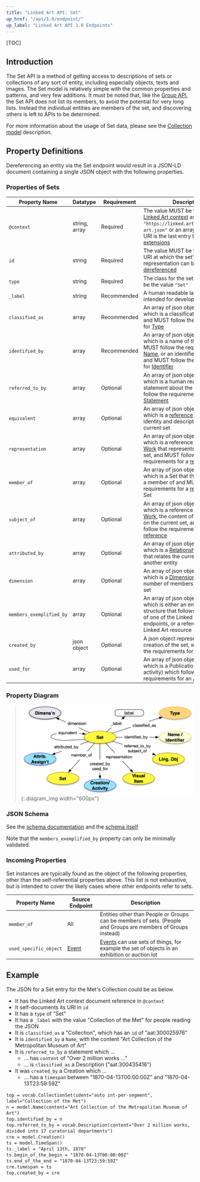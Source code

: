```yaml
---
title: "Linked Art API: Set"
up_href: "/api/1.0/endpoint/"
up_label: "Linked Art API 1.0 Endpoints"
---
```



[TOC]

## Introduction

The Set API is a method of getting access to descriptions of sets or collections of any sort of entity, including especially objects, texts and images.  The Set model is relatively simple with the common properties and patterns, and very few additions. It must be noted that, like the [Group API](../group/), the Set API does not list its members, to avoid the potential for very long lists. Instead the individual entities are members of the set, and discovering others is left to APIs to be determined.

For more information about the usage of Set data, please see the [Collection model](/model/collection/) description.


## Property Definitions

Dereferencing an entity via the Set endpoint would result in a JSON-LD document containing a single JSON object with the following properties.

### Properties of Sets

| Property Name     | Datatype      | Requirement | Description | 
|-------------------|---------------|-------------|-------------|
| `@context`        | string, array | Required    | The value MUST be the URI of the [Linked Art context](../../json-ld/) as a string, `"https://linked.art/ns/v1/linked-art.json"` or an array in which the URI is the last entry to allow for [extensions](../../json-ld/extensions) | 
| `id`              | string        | Required    | The value MUST be the HTTP(S) URI at which the set's representation can be [dereferenced](../../protocol/) |  
| `type`            | string        | Required    | The class for the set, which MUST be the value `"Set"` |
| `_label`          | string        | Recommended | A human readable label for the set, intended for developers |
| `classified_as`   | array         | Recommended | An array of json objects, each of which is a classification of the set and MUST follow the requirements for [Type](../../shared/type/) |
| `identified_by`   | array         | Recommended | An array of json objects, each of which is a name of the set and MUST follow the requirements for [Name](../../shared/name/), or an identifier for the set and MUST follow the requirements for [Identifier](../../shared/identifier/) |
| `referred_to_by`  | array         | Optional    | An array of json objects, each of which is a human readable statement about the set and MUST follow the requirements for [Statement](../../shared/statement/) |
| `equivalent`      | array         | Optional    | An array of json objects, each of which is a [reference](../../shared/reference) to an external identity and description of the current set |
| `representation`  | array         | Optional    | An array of json objects, each of which is a reference to a [Visual Work](../visual_work) that represents the current set, and MUST follow the requirements for a [reference](../../shared/reference/) |
| `member_of`       | array         | Optional    | An array of json objects, each of which is a Set that the current set is a member of and MUST follow the requirements for a [reference](../../shared/reference/) to a Set |
| `subject_of`      | array         | Optional    | An array of json objects, each of which is a reference to a [Textual Work](../textual_work/), the content of which focuses on the current set, and MUST follow the requirements for a [reference](../../shared/reference) |
| `attributed_by`   | array         | Optional    | An array of json objects, each of which is a [Relationship Assignment](../../shared/assignment/) that relates the current set to another entity |
| `dimension`       | array | Optional | An array of json objects, each of which is a [Dimension](../../shared/dimension), such as total number of members, of the current set |
| `members_exemplified_by` | array | Optional | An array of json objects, each of which is either an embedded structure that follows the patterns of one of the Linked Art API endpoints, or a reference to any Linked Art resource | 
| `created_by`      | json object | Optional | A json object representing the creation of the set, which follows the requirements for a [Creation](../../shared/activity) | 
| `used_for`        | array | Optional | An array of json objects, each of which is a Publication (or similar activity) which follows the requirements for an [Activity](../../shared/activity) |


### Property Diagram

> ![diagram](set_properties.png){:.diagram_img width="600px"}

### JSON Schema

See the [schema documentation](../../schema_docs/set) and the [schema itself](../../schema/set.json)

Note that the `members_exemplified_by` property can only be minimally validated.


### Incoming Properties

Set instances are typically found as the object of the following properties, other than the self-referential properties above.  This list is not exhaustive, but is intended to cover the likely cases where other endpoints refer to sets.

| Property Name              | Source Endpoint | Description |
|----------------------------|-----------------|-------------|
| `member_of`                | All             | Entities other than People or Groups can be members of sets. (People and Groups are members of Groups instead) |
| `used_specific_object`     | [Event](../event/) | [Events](../event/) can use sets of things, for example the set of objects in an exhibition or auction lot |


## Example

The JSON for a Set entry for the Met's Collection could be as below.

* It has the Linked Art context document reference in `@context`
* It self-documents its URI in `id`
* It has a `type` of "Set"
* It has a `_label` with the value "Collection of the Met" for people reading the JSON
* It is `classified_as` a "Collection", which has an `id` of "aat:300025976"
* It is `identified_by` a `Name`, with the content "Art Collection of the Metropolitan Museum of Art"
* It is `referred_to_by` a statement which ...
    * ... has `content` of "Over 2 million works ..."
    * ... is `classified_as` a Description ("aat:300435416")
* It was `created_by` a Creation which ...
    * ... has a `timespan` between "1870-04-13T00:00:00Z" and "1870-04-13T23:59:59Z"


```crom
top = vocab.CollectionSet(ident="auto int-per-segment", label="Collection of the Met")
n = model.Name(content="Art Collection of the Metropolitan Museum of Art")
top.identified_by = n
top.referred_to_by = vocab.Description(content="Over 2 million works, divided into 17 curatorial departments")
cre = model.Creation()
ts = model.TimeSpan()
ts._label = "April 13th, 1870"
ts.begin_of_the_begin = "1870-04-13T00:00:00Z"
ts.end_of_the_end = "1870-04-13T23:59:59Z"
cre.timespan = ts
top.created_by = cre
```

